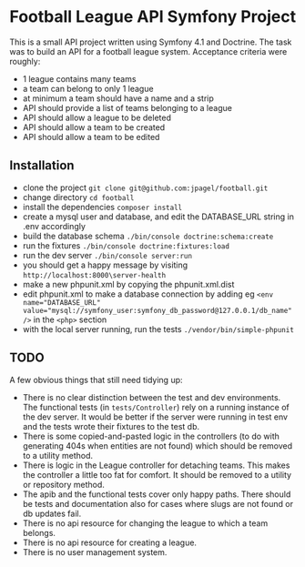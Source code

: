 # Football League API Symfony Project

This is a small API project written using Symfony 4.1 and Doctrine. The task was to build an API for a football league system. Acceptance criteria were roughly:
- 1 league contains many teams
- a team can belong to only 1 league
- at minimum a team should have a name and a strip 
- API should provide a list of teams belonging to a league
- API should allow a league to be deleted
- API should allow a team to be created
- API should allow a team to be edited

## Installation

- clone the project ```git clone git@github.com:jpagel/football.git```
- change directory ```cd football```
- install the dependencies ```composer install```
- create a mysql user and database, and edit the DATABASE_URL string in .env accordingly
- build the database schema ```./bin/console doctrine:schema:create```
- run the fixtures ```./bin/console doctrine:fixtures:load```
- run the dev server ```./bin/console server:run```
- you should get a happy message by visiting `http://localhost:8000\server-health`
- make a new phpunit.xml by copying the phpunit.xml.dist
- edit phpunit.xml to make a database connection by adding eg ```<env name="DATABASE_URL" value="mysql://symfony_user:symfony_db_password@127.0.0.1/db_name" />``` in the `<php>` section
- with the local server running, run the tests ```./vendor/bin/simple-phpunit```

## TODO

A few obvious things that still need tidying up:

- There is no clear distinction between the test and dev environments. The functional tests (in `tests/Controller`) rely on a running instance of the dev server. It would be better if the server were running in test env and the tests wrote their fixtures to the test db.
- There is some copied-and-pasted logic in the controllers (to do with generating 404s when entities are not found) which should be removed to a utility method.
- There is logic in the League controller for detaching teams. This makes the controller a little too fat for comfort. It should be removed to a utility or repository method.
- The apib and the functional tests cover only happy paths. There should be tests and documentation also for cases where slugs are not found or db updates fail.
- There is no api resource for changing the league to which a team belongs.
- There is no api resource for creating a league.
- There is no user management system.
